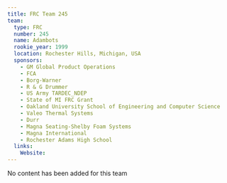 ```yaml
---
title: FRC Team 245
team:
  type: FRC
  number: 245
  name: Adambots
  rookie_year: 1999
  location: Rochester Hills, Michigan, USA
  sponsors:
    - GM Global Product Operations
    - FCA
    - Borg-Warner
    - R & G Drummer
    - US Army TARDEC_NDEP
    - State of MI FRC Grant
    - Oakland University School of Engineering and Computer Science
    - Valeo Thermal Systems
    - Durr
    - Magna Seating-Shelby Foam Systems
    - Magna International
    - Rochester Adams High School
  links:
    Website: 
---
```

No content has been added for this team